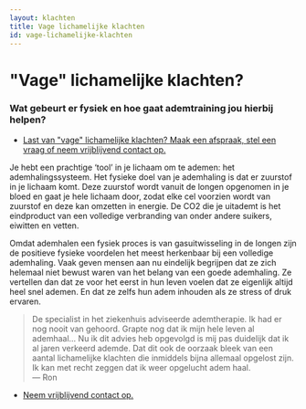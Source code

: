 ```yaml
---
layout: klachten
title: Vage lichamelijke klachten
id: vage-lichamelijke-klachten
---
```


# "Vage" lichamelijke klachten?

### Wat gebeurt er fysiek en hoe gaat ademtraining jou hierbij helpen?

<ul class="call-to-action">
  <li><a href="/maak-een-afspraak">Last van "vage" lichamelijke klachten? Maak een afspraak, stel een vraag of neem vrijblijvend contact op.</a></li>
</ul>

Je hebt een prachtige ‘tool’ in je lichaam om te ademen: het ademhalingssysteem. Het fysieke doel van je ademhaling is dat er zuurstof in je lichaam komt. Deze zuurstof wordt vanuit de longen opgenomen in je bloed en gaat je hele lichaam door, zodat elke cel voorzien wordt van zuurstof en deze kan omzetten in energie. De CO2 die je uitademt is het eindproduct van een volledige verbranding van onder andere suikers, eiwitten en vetten.

Omdat ademhalen een fysiek proces is van gasuitwisseling in de longen zijn de positieve fysieke voordelen het meest herkenbaar bij een volledige ademhaling. Vaak geven mensen aan nu eindelijk begrijpen dat ze zich helemaal niet bewust waren van het belang van een goede ademhaling. Ze vertellen dan dat ze voor het eerst in hun leven voelen dat ze eigenlijk altijd heel snel ademen. En dat ze zelfs hun adem inhouden als ze stress of druk ervaren.

>De specialist in het ziekenhuis adviseerde ademtherapie. Ik had er nog nooit van gehoord. Grapte nog dat ik mijn hele leven al ademhaal... Nu ik dit advies heb opgevolgd is mij pas duidelijk dat ik al jaren verkeerd ademde. Dat dit ook de oorzaak bleek van een aantal lichamelijke klachten die inmiddels bijna allemaal opgelost zijn. Ik kan met recht zeggen dat ik weer opgelucht adem haal.
<br>— Ron

<ul class="call-to-action">
  <li><a href="/maak-een-afspraak">Neem vrijblijvend contact op.</a></li>
</ul>
